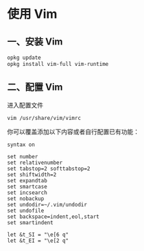 # 使用 Vim

## 一、安装 Vim

```sh
opkg update
opkg install vim-full vim-runtime
```

## 二、配置 Vim

进入配置文件

```sh
vim /usr/share/vim/vimrc
```

你可以覆盖添加以下内容或者自行配置已有功能：

```
syntax on

set number
set relativenumber
set tabstop=2 softtabstop=2
set shiftwidth=2
set expandtab
set smartcase
set incsearch
set nobackup
set undodir=~/.vim/undodir
set undofile
set backspace=indent,eol,start
set smartindent

let &t_SI = "\e[6 q"
let &t_EI = "\e[2 q"
```
